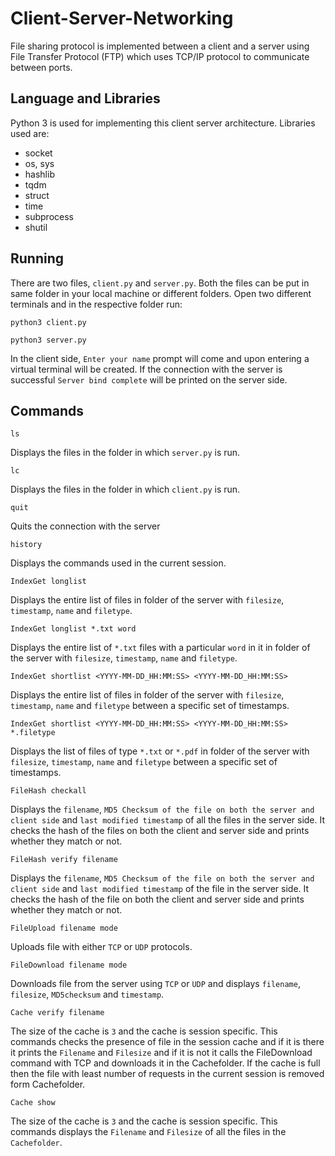 # Client-Server-Networking

File sharing protocol is implemented between a client and a server using File Transfer Protocol (FTP) which uses TCP/IP protocol to communicate between ports.

## Language and Libraries
Python 3 is used for implementing this client server architecture. Libraries used are: 
- socket
- os, sys
- hashlib
- tqdm
- struct
- time
- subprocess
- shutil

## Running
There are two files, `client.py` and `server.py`. Both the files can be put in same folder in your local machine or different folders. Open two different terminals and in the respective folder run:
``` console
python3 client.py
```
``` console
python3 server.py
```
In the client side, `Enter your name` prompt will come and upon entering a virtual terminal will be created. If the connection with the server is successful `Server bind complete` will be printed on the server side.

## Commands
``` console
ls
````
Displays the files in the folder in which `server.py` is run.

``` console
lc
```
Displays the files in the folder in which `client.py` is run.

``` console
quit
```
Quits the connection with the server

``` console
history
```
Displays the commands used in the current session.

``` console
IndexGet longlist
```
Displays the entire list of files in folder of the server with `filesize`, `timestamp`, `name` and `filetype`.

``` console
IndexGet longlist *.txt word
```
Displays the entire list of `*.txt` files with a particular `word` in it in folder of the server with `filesize`, `timestamp`, `name` and `filetype`.

``` console
IndexGet shortlist <YYYY-MM-DD_HH:MM:SS> <YYYY-MM-DD_HH:MM:SS>
```
Displays the entire list of files in folder of the server with `filesize`, `timestamp`, `name` and `filetype` between a specific set of timestamps. 

``` console
IndexGet shortlist <YYYY-MM-DD_HH:MM:SS> <YYYY-MM-DD_HH:MM:SS> *.filetype
```
Displays the list of files of type `*.txt` or `*.pdf` in folder of the server with `filesize`, `timestamp`, `name` and `filetype` between a specific set of timestamps. 

``` console
FileHash checkall
```
Displays the `filename`, `MD5 Checksum of the file on both the server and client side` and `last modified timestamp` of all the files in the server side. It checks the hash of the files on both the client and server side and prints whether they match or not.

``` console
FileHash verify filename
```
Displays the `filename`, `MD5 Checksum of the file on both the server and client side` and `last modified timestamp` of  the file in the server side. It checks the hash of the file on both the client and server side and prints whether they match or not.


``` console
FileUpload filename mode
```
Uploads file with either `TCP` or `UDP` protocols.

``` console
FileDownload filename mode
```
Downloads file from the server using `TCP` or `UDP` and displays `filename`, `filesize`, `MD5checksum` and `timestamp`.

``` console
Cache verify filename
```
The size of the cache is `3` and the cache is session specific. This commands checks the presence of file in the session cache and if it is there it prints the `Filename` and `Filesize` and if it is not it calls the FileDownload command with TCP and downloads it in the Cachefolder. If the cache is full then the file with least number of requests in the current session is removed form Cachefolder.

``` console
Cache show
```
The size of the cache is `3` and the cache is session specific. This commands displays the `Filename` and `Filesize` of all the files in the `Cachefolder`.
